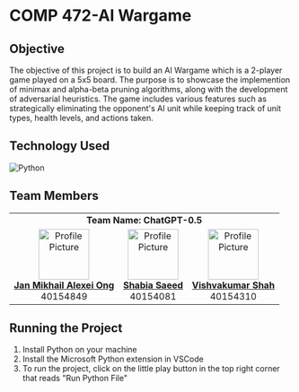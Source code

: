 # COMP 472-AI Wargame

## Objective
The objective of this project is to build an AI Wargame which is a 2-player game played on a 5x5 board. The purpose is to showcase the implemention of minimax and alpha-beta pruning algorithms, along with the development of adversarial heuristics. The game includes various features such as strategically eliminating the opponent's AI unit while keeping track of unit types, health levels, and actions taken. 


## Technology Used
![Python](https://img.shields.io/badge/python-3670A0?style=for-the-badge&logo=python&logoColor=ffdd54)

## Team Members

<table>
<tr>
	<td colspan="3" align="center">
	<b>Team Name: ChatGPT-0.5</b>
 </td>

 </tr>
    <tr>
        <td align="center">
            <a href="https://github.com/janong24">
                <img src="https://avatars.githubusercontent.com/janong24" width="90px;" alt="Profile Picture"/>
                <br>
                <b>Jan Mikhail Alexei Ong</b>
            </a>
            <br>
            40154849
        </td>
	<td align="center">
            <a href="https://github.com/shabiasaeed">
                <img src="https://avatars.githubusercontent.com/shabiasaeed" width="90px;" alt="Profile Picture"/>
                <br>
                <b>Shabia Saeed</b>
            </a>
            <br>
            40154081
        </td>    
        <td align="center">
            <a href="https://github.com/vish07012001">
                <img src="https://avatars.githubusercontent.com/vish07012001" width="90px;" alt="Profile Picture"/>
                <br>
                <b>Vishvakumar Shah</b>
            </a>
            <br>
            40154310
	</td>
    </tr>
</table>

## Running the Project
1. Install Python on your machine
2. Install the Microsoft Python extension in VSCode
3. To run the project, click on the little play button in the top right corner that reads "Run Python File"
